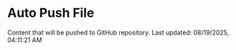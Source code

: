 # Auto Push File

Content that will be pushed to GitHub repository.
Last updated: 08/19/2025, 04:11:21 AM